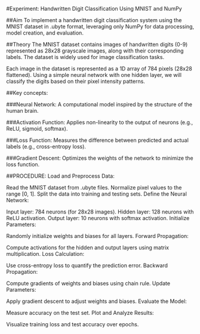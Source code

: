 #Experiment: Handwritten Digit Classification Using MNIST and NumPy

##Aim
To implement a handwritten digit classification system using the MNIST dataset in .ubyte format, leveraging only NumPy for data processing, model creation, and evaluation.

##Theory
The MNIST dataset contains images of handwritten digits (0-9) represented as 28x28 grayscale images, along with their corresponding labels. The dataset is widely used for image classification tasks.

Each image in the dataset is represented as a 1D array of 784 pixels (28x28 flattened). Using a simple neural network with one hidden layer, we will classify the digits based on their pixel intensity patterns.

##Key concepts:

###Neural Network:
A computational model inspired by the structure of the human brain.

###Activation Function:
Applies non-linearity to the output of neurons (e.g., ReLU, sigmoid, softmax).

###Loss Function:
Measures the difference between predicted and actual labels (e.g., cross-entropy loss).

###Gradient Descent:
Optimizes the weights of the network to minimize the loss function.


##PROCEDURE:
Load and Preprocess Data:

Read the MNIST dataset from .ubyte files.
Normalize pixel values to the range [0, 1].
Split the data into training and testing sets.
Define the Neural Network:

Input layer: 784 neurons (for 28x28 images).
Hidden layer: 128 neurons with ReLU activation.
Output layer: 10 neurons with softmax activation.
Initialize Parameters:

Randomly initialize weights and biases for all layers.
Forward Propagation:

Compute activations for the hidden and output layers using matrix multiplication.
Loss Calculation:

Use cross-entropy loss to quantify the prediction error.
Backward Propagation:

Compute gradients of weights and biases using chain rule.
Update Parameters:

Apply gradient descent to adjust weights and biases.
Evaluate the Model:

Measure accuracy on the test set.
Plot and Analyze Results:

Visualize training loss and test accuracy over epochs.

